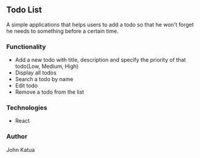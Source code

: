 ## Todo List

A simple applications that helps users to add a todo so that he won't forget he needs to something
before a certain time.

### Functionality

- Add a new todo with title, description and specify the priority of that todo(Low, Medium, High)
- Display all todos
- Search a todo by name
- Edit todo
- Remove a todo from the list


### Technologies

- React


### Author

John Katua